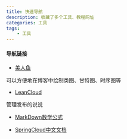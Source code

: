 ```yaml
---
title: 快速导航
description: 收藏了多个工具、教程网址
categories: 工具
tags:
	- 工具
---
```


#### 导航链接

- [美人鱼](https://mermaid-js.github.io/mermaid/#/)

可以方便地在博客中绘制类图、甘特图、时序图等

- [LeanCloud](https://console.leancloud.app/apps)

管理发布的说说

- [MarkDown数学公式](https://www.jianshu.com/p/e74eb43960a1)

- [SpringCloud中文文档](https://www.bookstack.cn/read/spring-cloud-docs/docs-source.md)

